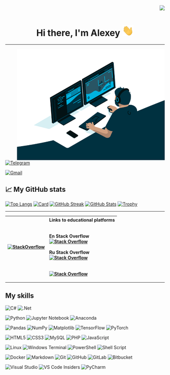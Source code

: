 <h1 align="right"><img src="https://komarev.com/ghpvc/?username=ajlekceu96"/></h1>
<h1 align="center">Hi there, I'm Alexey <img src="img/hi.gif" height="35"/></h1>

---

<img align="right" src="img/coder.gif" height="350"/>

[![Telegram](https://img.shields.io/badge/Telegram-2CA5E0?style=for-the-badge&logo=telegram&logoColor=white)](https://t.me/A_jlewa)

[![Gmail](https://img.shields.io/badge/Gmail-D14836?style=for-the-badge&logo=gmail&logoColor=white)](mailto:Ajlekceu.96@gmail.com)

## 📈 My GitHub stats

[![Top Langs](https://github-readme-stats.vercel.app/api/top-langs/?username=ajlekceu96&theme=github_dark)](https://github.com/Ajlekceu96?tab=repositories)
[![Card](https://github-readme-stats.vercel.app/api/pin/?username=ajlekceu96&repo=Python&theme=github_dark)](https://github.com/Ajlekceu96/Python)
[![GitHub Streak](https://github-readme-streak-stats.herokuapp.com/?user=ajlekceu96&theme=github-dark-blue)](https://github.com/Ajlekceu96)
[![GitHub Stats](https://github-readme-stats.vercel.app/api?username=ajlekceu96&theme=github_dark&show_icons=true&include_all_commits=true)](https://github.com/Ajlekceu96)
[![Trophy](https://github-profile-trophy.vercel.app/?username=ajlekceu96&theme=algolia)](https://github.com/Ajlekceu96)

---

|[![StackOverflow](https://github-readme-stackoverflow.vercel.app/?userID=20742798&theme=dark)](https://stackoverflow.com/users/20742798)|Links to educational platforms<br><br><br>En Stack Overflow<br>[![Stack Overflow](https://img.shields.io/badge/-Stackoverflow-FE7A16?style=for-the-badge&logo=stack-overflow&logoColor=white)](https://stackoverflow.com/users/20742798)<br><br>Ru Stack Overflow<br>[![Stack Overflow](https://img.shields.io/badge/-Stackoverflow-FE7A16?style=for-the-badge&logo=stack-overflow&logoColor=white)](https://ru.stackoverflow.com/users/533123)<br><br><br>[![Stack Overflow](https://stackoverflow-readme-profile.johannchopin.fr/profile/20742798?theme=dark&website=true&location=true)](https://github.com/johannchopin/stackoverflow-readme-profile)|
|:-:|:-|

---

## My skills

![C#](https://img.shields.io/badge/c%23-%23239120.svg?style=for-the-badge&logo=c-sharp&logoColor=white) ![.Net](https://img.shields.io/badge/.NET-5C2D91?style=for-the-badge&logo=.net&logoColor=white)

![Python](https://img.shields.io/badge/python-3670A0?style=for-the-badge&logo=python&logoColor=ffdd54) ![Jupyter Notebook](https://img.shields.io/badge/jupyter-%23FA0F00.svg?style=for-the-badge&logo=jupyter&logoColor=white) ![Anaconda](https://img.shields.io/badge/Anaconda-%2344A833.svg?style=for-the-badge&logo=anaconda&logoColor=white)

![Pandas](https://img.shields.io/badge/pandas-%23150458.svg?style=for-the-badge&logo=pandas&logoColor=white) ![NumPy](https://img.shields.io/badge/numpy-%23013243.svg?style=for-the-badge&logo=numpy&logoColor=white) ![Matplotlib](https://img.shields.io/badge/Matplotlib-%23ffffff.svg?style=for-the-badge&logo=Matplotlib&logoColor=black) ![TensorFlow](https://img.shields.io/badge/TensorFlow-%23FF6F00.svg?style=for-the-badge&logo=TensorFlow&logoColor=white) ![PyTorch](https://img.shields.io/badge/PyTorch-%23EE4C2C.svg?style=for-the-badge&logo=PyTorch&logoColor=white)

![HTML5](https://img.shields.io/badge/html5-%23E34F26.svg?style=for-the-badge&logo=html5&logoColor=white) ![CSS3](https://img.shields.io/badge/css3-%231572B6.svg?style=for-the-badge&logo=css3&logoColor=white) ![MySQL](https://img.shields.io/badge/mysql-%2300f.svg?style=for-the-badge&logo=mysql&logoColor=white) ![PHP](https://img.shields.io/badge/php-%23777BB4.svg?style=for-the-badge&logo=php&logoColor=white) ![JavaScript](https://img.shields.io/badge/javascript-%23323330.svg?style=for-the-badge&logo=javascript&logoColor=%23F7DF1E)

![Linux](https://img.shields.io/badge/Linux-FCC624?style=for-the-badge&logo=linux&logoColor=black) ![Windows Terminal](https://img.shields.io/badge/Windows%20Terminal-%234D4D4D.svg?style=for-the-badge&logo=windows-terminal&logoColor=white) ![PowerShell](https://img.shields.io/badge/PowerShell-%235391FE.svg?style=for-the-badge&logo=powershell&logoColor=white) ![Shell Script](https://img.shields.io/badge/shell_script-%23121011.svg?style=for-the-badge&logo=gnu-bash&logoColor=white)

![Docker](https://img.shields.io/badge/docker-%230db7ed.svg?style=for-the-badge&logo=docker&logoColor=white) ![Markdown](https://img.shields.io/badge/markdown-%23000000.svg?style=for-the-badge&logo=markdown&logoColor=white)
![Git](https://img.shields.io/badge/git-%23F05033.svg?style=for-the-badge&logo=git&logoColor=white) ![GitHub](https://img.shields.io/badge/github-%23121011.svg?style=for-the-badge&logo=github&logoColor=white) ![GitLab](https://img.shields.io/badge/gitlab-%23181717.svg?style=for-the-badge&logo=gitlab&logoColor=white) ![Bitbucket](https://img.shields.io/badge/bitbucket-%230047B3.svg?style=for-the-badge&logo=bitbucket&logoColor=white)

![Visual Studio](https://img.shields.io/badge/Visual%20Studio-5C2D91.svg?style=for-the-badge&logo=visual-studio&logoColor=white) ![VS Code Insiders](https://img.shields.io/badge/VS%20Code%20Insiders-35b393.svg?style=for-the-badge&logo=visual-studio-code&logoColor=white) ![PyCharm](https://img.shields.io/badge/pycharm-143?style=for-the-badge&logo=pycharm&logoColor=black&color=black&labelColor=green)
